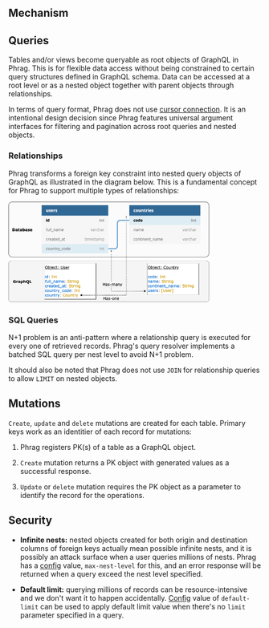 ## Mechanism

## Queries

Tables and/or views become queryable as root objects of GraphQL in Phrag. This is for flexible data access without being constrained to certain query structures defined in GraphQL schema. Data can be accessed at a root level or as a nested object together with parent objects through relationships.

In terms of query format, Phrag does not use [cursor connection](https://relay.dev/graphql/connections.htm). It is an intentional design decision since Phrag features universal argument interfaces for filtering and pagination across root queries and nested objects.

### Relationships

Phrag transforms a foreign key constraint into nested query objects of GraphQL as illustrated in the diagram below. This is a fundamental concept for Phrag to support multiple types of relationships:

<img src="./images/fk-transform.png" width="400px" />

### SQL Queries

N+1 problem is an anti-pattern where a relationship query is executed for every one of retrieved records. Phrag's query resolver implements a batched SQL query per nest level to avoid N+1 problem.

It should also be noted that Phrag does not use `JOIN` for relationship queries to allow `LIMIT` on nested objects.

## Mutations

`Create`, `update` and `delete` mutations are created for each table. Primary keys work as an identitier of each record for mutations:

1. Phrag registers PK(s) of a table as a GraphQL object.

2. `Create` mutation returns a PK object with generated values as a successful response.

3. `Update` or `delete` mutation requires the PK object as a parameter to identify the record for the operations.

## Security

- **Infinite nests:** nested objects created for both origin and destination columns of foreign keys actually mean possible infinite nests, and it is possibly an attack surface when a user queries millions of nests. Phrag has a [config](config.md) value, `max-nest-level` for this, and an error response will be returned when a query exceed the nest level specified.

- **Default limit:** querying millions of records can be resource-intensive and we don't want it to happen accidentally. [Config](config.md) value of `default-limit` can be used to apply default limit value when there's no `limit` parameter specified in a query.
